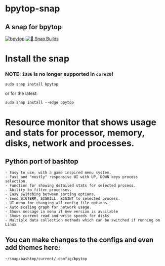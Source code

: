 # bpytop-snap
## A snap for bpytop

[![bpytop](https://snapcraft.io//bpytop/badge.svg)](https://snapcraft.io/bpytop) [![🧪 Snap Builds](https://github.com/kz6fittycent/bpytop-snap/actions/workflows/test-snap-can-build.yml/badge.svg?branch=master)](https://github.com/kz6fittycent/bpytop-snap/actions/workflows/test-snap-can-build.yml)

# Install the snap
### NOTE: `i386` is no longer supported in `core20`!

`sudo snap install bpytop`

or for the latest:

`sudo snap install --edge bpytop`

# Resource monitor that shows usage and stats for processor, memory, disks, network and processes.
## Python port of bashtop
  
    - Easy to use, with a game inspired menu system.
    - Fast and "mostly" responsive UI with UP, DOWN keys process selection.
    - Function for showing detailed stats for selected process.
    - Ability to filter processes.
    - Easy switching between sorting options.
    - Send SIGTERM, SIGKILL, SIGINT to selected process.
    - UI menu for changing all config file options.
    - Auto scaling graph for network usage.
    - Shows message in menu if new version is available
    - Shows current read and write speeds for disks
    - Multiple data collection methods which can be switched if running on Linux
  
## You can make changes to the configs and even add themes here:

`~/snap/bashtop/current/.config/bpytop`
